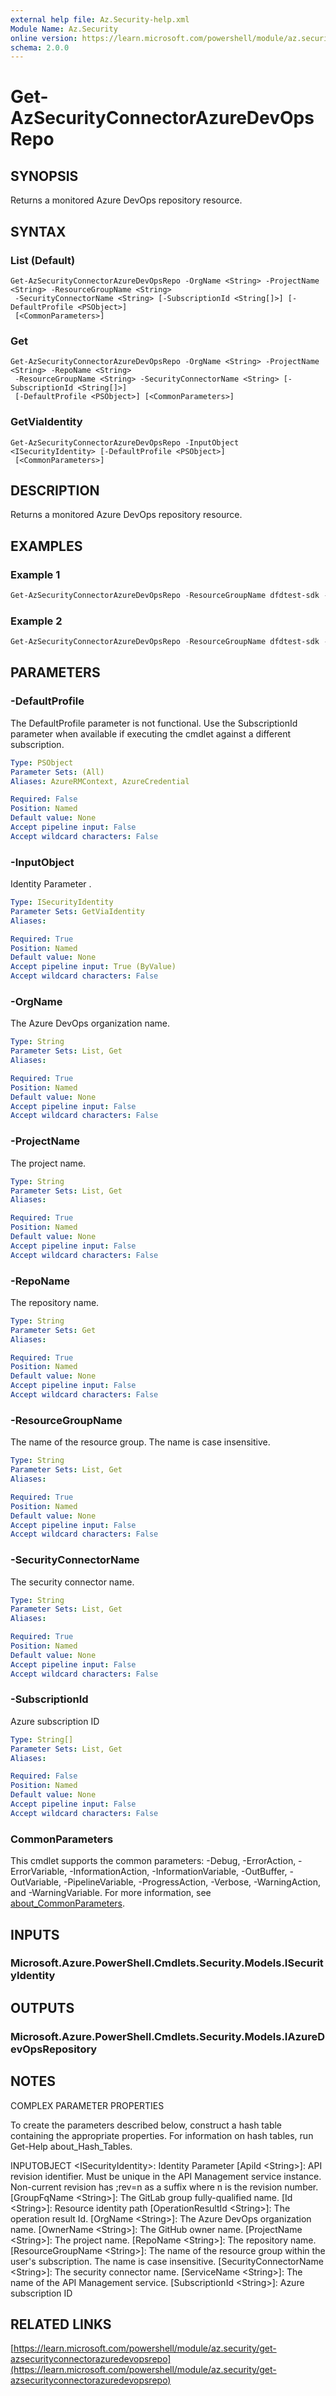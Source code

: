 ```yaml
---
external help file: Az.Security-help.xml
Module Name: Az.Security
online version: https://learn.microsoft.com/powershell/module/az.security/get-azsecurityconnectorazuredevopsrepo
schema: 2.0.0
---
```


# Get-AzSecurityConnectorAzureDevOpsRepo

## SYNOPSIS
Returns a monitored Azure DevOps repository resource.

## SYNTAX

### List (Default)
```
Get-AzSecurityConnectorAzureDevOpsRepo -OrgName <String> -ProjectName <String> -ResourceGroupName <String>
 -SecurityConnectorName <String> [-SubscriptionId <String[]>] [-DefaultProfile <PSObject>]
 [<CommonParameters>]
```

### Get
```
Get-AzSecurityConnectorAzureDevOpsRepo -OrgName <String> -ProjectName <String> -RepoName <String>
 -ResourceGroupName <String> -SecurityConnectorName <String> [-SubscriptionId <String[]>]
 [-DefaultProfile <PSObject>] [<CommonParameters>]
```

### GetViaIdentity
```
Get-AzSecurityConnectorAzureDevOpsRepo -InputObject <ISecurityIdentity> [-DefaultProfile <PSObject>]
 [<CommonParameters>]
```

## DESCRIPTION
Returns a monitored Azure DevOps repository resource.

## EXAMPLES

### Example 1
```powershell
Get-AzSecurityConnectorAzureDevOpsRepo -ResourceGroupName dfdtest-sdk -SecurityConnectorName dfdsdktests-azdo-01 -OrgName dfdsdktests -ProjectName ContosoSDKDfd -RepoName TestApp0
```

### Example 2
```powershell
Get-AzSecurityConnectorAzureDevOpsRepo -ResourceGroupName dfdtest-sdk -SecurityConnectorName dfdsdktests-azdo-01 -OrgName dfdsdktests -ProjectName ContosoSDKDfd
```

## PARAMETERS

### -DefaultProfile
The DefaultProfile parameter is not functional.
Use the SubscriptionId parameter when available if executing the cmdlet against a different subscription.

```yaml
Type: PSObject
Parameter Sets: (All)
Aliases: AzureRMContext, AzureCredential

Required: False
Position: Named
Default value: None
Accept pipeline input: False
Accept wildcard characters: False
```

### -InputObject
Identity Parameter
.

```yaml
Type: ISecurityIdentity
Parameter Sets: GetViaIdentity
Aliases:

Required: True
Position: Named
Default value: None
Accept pipeline input: True (ByValue)
Accept wildcard characters: False
```

### -OrgName
The Azure DevOps organization name.

```yaml
Type: String
Parameter Sets: List, Get
Aliases:

Required: True
Position: Named
Default value: None
Accept pipeline input: False
Accept wildcard characters: False
```

### -ProjectName
The project name.

```yaml
Type: String
Parameter Sets: List, Get
Aliases:

Required: True
Position: Named
Default value: None
Accept pipeline input: False
Accept wildcard characters: False
```

### -RepoName
The repository name.

```yaml
Type: String
Parameter Sets: Get
Aliases:

Required: True
Position: Named
Default value: None
Accept pipeline input: False
Accept wildcard characters: False
```

### -ResourceGroupName
The name of the resource group.
The name is case insensitive.

```yaml
Type: String
Parameter Sets: List, Get
Aliases:

Required: True
Position: Named
Default value: None
Accept pipeline input: False
Accept wildcard characters: False
```

### -SecurityConnectorName
The security connector name.

```yaml
Type: String
Parameter Sets: List, Get
Aliases:

Required: True
Position: Named
Default value: None
Accept pipeline input: False
Accept wildcard characters: False
```

### -SubscriptionId
Azure subscription ID

```yaml
Type: String[]
Parameter Sets: List, Get
Aliases:

Required: False
Position: Named
Default value: None
Accept pipeline input: False
Accept wildcard characters: False
```

### CommonParameters
This cmdlet supports the common parameters: -Debug, -ErrorAction, -ErrorVariable, -InformationAction, -InformationVariable, -OutBuffer, -OutVariable, -PipelineVariable, -ProgressAction, -Verbose, -WarningAction, and -WarningVariable. For more information, see [about_CommonParameters](http://go.microsoft.com/fwlink/?LinkID=113216).

## INPUTS

### Microsoft.Azure.PowerShell.Cmdlets.Security.Models.ISecurityIdentity
## OUTPUTS

### Microsoft.Azure.PowerShell.Cmdlets.Security.Models.IAzureDevOpsRepository
## NOTES
COMPLEX PARAMETER PROPERTIES

To create the parameters described below, construct a hash table containing the appropriate properties.
For information on hash tables, run Get-Help about_Hash_Tables.

INPUTOBJECT \<ISecurityIdentity\>: Identity Parameter
  \[ApiId \<String\>\]: API revision identifier.
Must be unique in the API Management service instance.
Non-current revision has ;rev=n as a suffix where n is the revision number.
  \[GroupFqName \<String\>\]: The GitLab group fully-qualified name.
  \[Id \<String\>\]: Resource identity path
  \[OperationResultId \<String\>\]: The operation result Id.
  \[OrgName \<String\>\]: The Azure DevOps organization name.
  \[OwnerName \<String\>\]: The GitHub owner name.
  \[ProjectName \<String\>\]: The project name.
  \[RepoName \<String\>\]: The repository name.
  \[ResourceGroupName \<String\>\]: The name of the resource group within the user's subscription.
The name is case insensitive.
  \[SecurityConnectorName \<String\>\]: The security connector name.
  \[ServiceName \<String\>\]: The name of the API Management service.
  \[SubscriptionId \<String\>\]: Azure subscription ID

## RELATED LINKS

[https://learn.microsoft.com/powershell/module/az.security/get-azsecurityconnectorazuredevopsrepo](https://learn.microsoft.com/powershell/module/az.security/get-azsecurityconnectorazuredevopsrepo)
